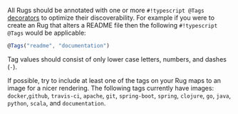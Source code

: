 All Rugs should be annotated with one or more `#!typescript @Tags` 
[decorators][decorators] to optimize their discoverability. For 
example if you were to create an Rug that alters a README file
then the following `#!typescript @Tags` would be applicable:

```typescript
@Tags("readme", "documentation")
```

Tag values should consist of only lower case letters, numbers, and
dashes (`-`).

If possible, try to include at least one of the tags on your Rug maps to an image
for a nicer rendering.  The following tags currently have images:
`docker`,`github`, `travis-ci`, `apache`, `git`, `spring-boot`,
`spring`, `clojure`, `go`, `java`, `python`, `scala`, and
`documentation`.

[decorators]: https://www.typescriptlang.org/docs/handbook/decorators.html
